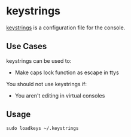# keystrings

[keystrings][keystrings] is a configuration file for the console.

## Use Cases

keystrings can be used to:

- Make caps lock function as escape in ttys

You should not use keystrings if:

- You aren't editing in virtual consoles

## Usage

```shell
sudo loadkeys ~/.keystrings
```

[keystrings]: https://unix.stackexchange.com/questions/266817/how-to-reverse-esc-and-caps-lock-on-tty
